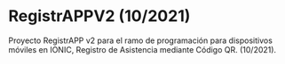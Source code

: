 # RegistrAPPV2 (10/2021)
Proyecto RegistrAPP v2 para el ramo de programación para dispositivos móviles en IONIC, Registro de Asistencia mediante Código QR. (10/2021).
